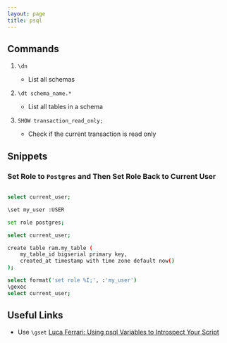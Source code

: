 ```yaml
---
layout: page
title: psql
---
```



## Commands

1. `\dn` 
    - List all schemas

2. `\dt schema_name.*`
    - List all tables in a schema

3. `SHOW transaction_read_only;`
    - Check if the current transaction is read only

## Snippets

### Set Role to `Postgres` and Then Set Role Back to Current User

```bash

select current_user;

\set my_user :USER

set role postgres;

select current_user;

create table ram.my_table (
    my_table_id bigserial primary key,
    created_at timestamp with time zone default now()
);

select format('set role %I;', :'my_user')
\gexec
select current_user;
```

## Useful Links

- Use `\gset` [Luca Ferrari: Using psql Variables to Introspect Your Script](https://fluca1978.github.io/2023/10/23/PostgreSQLPSQLVariablesToMonitorTransactions.html)